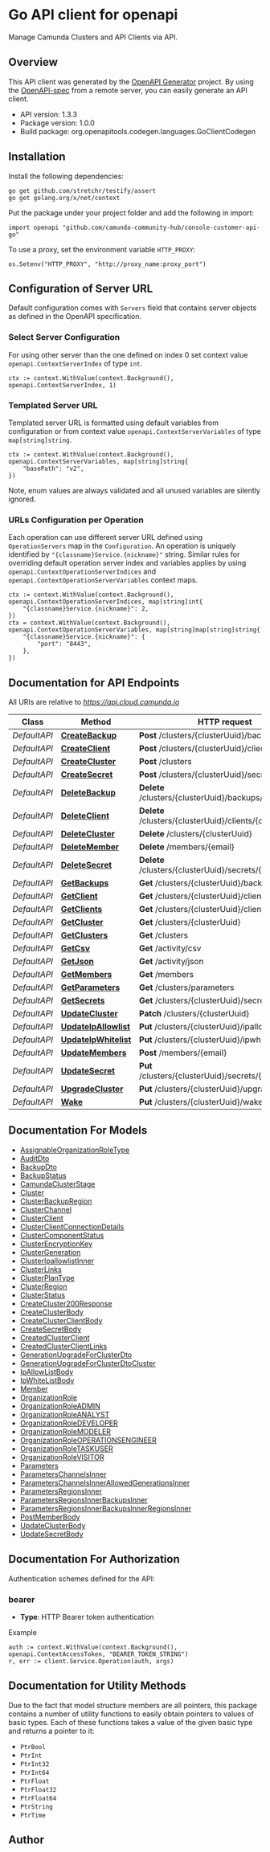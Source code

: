# Go API client for openapi

Manage Camunda Clusters and API Clients via API.

## Overview
This API client was generated by the [OpenAPI Generator](https://openapi-generator.tech) project.  By using the [OpenAPI-spec](https://www.openapis.org/) from a remote server, you can easily generate an API client.

- API version: 1.3.3
- Package version: 1.0.0
- Build package: org.openapitools.codegen.languages.GoClientCodegen

## Installation

Install the following dependencies:

```shell
go get github.com/stretchr/testify/assert
go get golang.org/x/net/context
```

Put the package under your project folder and add the following in import:

```golang
import openapi "github.com/camunda-community-hub/console-customer-api-go"
```

To use a proxy, set the environment variable `HTTP_PROXY`:

```golang
os.Setenv("HTTP_PROXY", "http://proxy_name:proxy_port")
```

## Configuration of Server URL

Default configuration comes with `Servers` field that contains server objects as defined in the OpenAPI specification.

### Select Server Configuration

For using other server than the one defined on index 0 set context value `openapi.ContextServerIndex` of type `int`.

```golang
ctx := context.WithValue(context.Background(), openapi.ContextServerIndex, 1)
```

### Templated Server URL

Templated server URL is formatted using default variables from configuration or from context value `openapi.ContextServerVariables` of type `map[string]string`.

```golang
ctx := context.WithValue(context.Background(), openapi.ContextServerVariables, map[string]string{
	"basePath": "v2",
})
```

Note, enum values are always validated and all unused variables are silently ignored.

### URLs Configuration per Operation

Each operation can use different server URL defined using `OperationServers` map in the `Configuration`.
An operation is uniquely identified by `"{classname}Service.{nickname}"` string.
Similar rules for overriding default operation server index and variables applies by using `openapi.ContextOperationServerIndices` and `openapi.ContextOperationServerVariables` context maps.

```golang
ctx := context.WithValue(context.Background(), openapi.ContextOperationServerIndices, map[string]int{
	"{classname}Service.{nickname}": 2,
})
ctx = context.WithValue(context.Background(), openapi.ContextOperationServerVariables, map[string]map[string]string{
	"{classname}Service.{nickname}": {
		"port": "8443",
	},
})
```

## Documentation for API Endpoints

All URIs are relative to *https://api.cloud.camunda.io*

Class | Method | HTTP request | Description
------------ | ------------- | ------------- | -------------
*DefaultAPI* | [**CreateBackup**](docs/DefaultAPI.md#createbackup) | **Post** /clusters/{clusterUuid}/backups | 
*DefaultAPI* | [**CreateClient**](docs/DefaultAPI.md#createclient) | **Post** /clusters/{clusterUuid}/clients | 
*DefaultAPI* | [**CreateCluster**](docs/DefaultAPI.md#createcluster) | **Post** /clusters | 
*DefaultAPI* | [**CreateSecret**](docs/DefaultAPI.md#createsecret) | **Post** /clusters/{clusterUuid}/secrets | 
*DefaultAPI* | [**DeleteBackup**](docs/DefaultAPI.md#deletebackup) | **Delete** /clusters/{clusterUuid}/backups/{backupId} | 
*DefaultAPI* | [**DeleteClient**](docs/DefaultAPI.md#deleteclient) | **Delete** /clusters/{clusterUuid}/clients/{clientId} | 
*DefaultAPI* | [**DeleteCluster**](docs/DefaultAPI.md#deletecluster) | **Delete** /clusters/{clusterUuid} | 
*DefaultAPI* | [**DeleteMember**](docs/DefaultAPI.md#deletemember) | **Delete** /members/{email} | 
*DefaultAPI* | [**DeleteSecret**](docs/DefaultAPI.md#deletesecret) | **Delete** /clusters/{clusterUuid}/secrets/{secretName} | 
*DefaultAPI* | [**GetBackups**](docs/DefaultAPI.md#getbackups) | **Get** /clusters/{clusterUuid}/backups | 
*DefaultAPI* | [**GetClient**](docs/DefaultAPI.md#getclient) | **Get** /clusters/{clusterUuid}/clients/{clientId} | 
*DefaultAPI* | [**GetClients**](docs/DefaultAPI.md#getclients) | **Get** /clusters/{clusterUuid}/clients | 
*DefaultAPI* | [**GetCluster**](docs/DefaultAPI.md#getcluster) | **Get** /clusters/{clusterUuid} | 
*DefaultAPI* | [**GetClusters**](docs/DefaultAPI.md#getclusters) | **Get** /clusters | 
*DefaultAPI* | [**GetCsv**](docs/DefaultAPI.md#getcsv) | **Get** /activity/csv | 
*DefaultAPI* | [**GetJson**](docs/DefaultAPI.md#getjson) | **Get** /activity/json | 
*DefaultAPI* | [**GetMembers**](docs/DefaultAPI.md#getmembers) | **Get** /members | 
*DefaultAPI* | [**GetParameters**](docs/DefaultAPI.md#getparameters) | **Get** /clusters/parameters | 
*DefaultAPI* | [**GetSecrets**](docs/DefaultAPI.md#getsecrets) | **Get** /clusters/{clusterUuid}/secrets | 
*DefaultAPI* | [**UpdateCluster**](docs/DefaultAPI.md#updatecluster) | **Patch** /clusters/{clusterUuid} | 
*DefaultAPI* | [**UpdateIpAllowlist**](docs/DefaultAPI.md#updateipallowlist) | **Put** /clusters/{clusterUuid}/ipallowlist | 
*DefaultAPI* | [**UpdateIpWhitelist**](docs/DefaultAPI.md#updateipwhitelist) | **Put** /clusters/{clusterUuid}/ipwhitelist | 
*DefaultAPI* | [**UpdateMembers**](docs/DefaultAPI.md#updatemembers) | **Post** /members/{email} | 
*DefaultAPI* | [**UpdateSecret**](docs/DefaultAPI.md#updatesecret) | **Put** /clusters/{clusterUuid}/secrets/{secretName} | 
*DefaultAPI* | [**UpgradeCluster**](docs/DefaultAPI.md#upgradecluster) | **Put** /clusters/{clusterUuid}/upgrade | 
*DefaultAPI* | [**Wake**](docs/DefaultAPI.md#wake) | **Put** /clusters/{clusterUuid}/wake | 


## Documentation For Models

 - [AssignableOrganizationRoleType](docs/AssignableOrganizationRoleType.md)
 - [AuditDto](docs/AuditDto.md)
 - [BackupDto](docs/BackupDto.md)
 - [BackupStatus](docs/BackupStatus.md)
 - [CamundaClusterStage](docs/CamundaClusterStage.md)
 - [Cluster](docs/Cluster.md)
 - [ClusterBackupRegion](docs/ClusterBackupRegion.md)
 - [ClusterChannel](docs/ClusterChannel.md)
 - [ClusterClient](docs/ClusterClient.md)
 - [ClusterClientConnectionDetails](docs/ClusterClientConnectionDetails.md)
 - [ClusterComponentStatus](docs/ClusterComponentStatus.md)
 - [ClusterEncryptionKey](docs/ClusterEncryptionKey.md)
 - [ClusterGeneration](docs/ClusterGeneration.md)
 - [ClusterIpallowlistInner](docs/ClusterIpallowlistInner.md)
 - [ClusterLinks](docs/ClusterLinks.md)
 - [ClusterPlanType](docs/ClusterPlanType.md)
 - [ClusterRegion](docs/ClusterRegion.md)
 - [ClusterStatus](docs/ClusterStatus.md)
 - [CreateCluster200Response](docs/CreateCluster200Response.md)
 - [CreateClusterBody](docs/CreateClusterBody.md)
 - [CreateClusterClientBody](docs/CreateClusterClientBody.md)
 - [CreateSecretBody](docs/CreateSecretBody.md)
 - [CreatedClusterClient](docs/CreatedClusterClient.md)
 - [CreatedClusterClientLinks](docs/CreatedClusterClientLinks.md)
 - [GenerationUpgradeForClusterDto](docs/GenerationUpgradeForClusterDto.md)
 - [GenerationUpgradeForClusterDtoCluster](docs/GenerationUpgradeForClusterDtoCluster.md)
 - [IpAllowListBody](docs/IpAllowListBody.md)
 - [IpWhiteListBody](docs/IpWhiteListBody.md)
 - [Member](docs/Member.md)
 - [OrganizationRole](docs/OrganizationRole.md)
 - [OrganizationRoleADMIN](docs/OrganizationRoleADMIN.md)
 - [OrganizationRoleANALYST](docs/OrganizationRoleANALYST.md)
 - [OrganizationRoleDEVELOPER](docs/OrganizationRoleDEVELOPER.md)
 - [OrganizationRoleMODELER](docs/OrganizationRoleMODELER.md)
 - [OrganizationRoleOPERATIONSENGINEER](docs/OrganizationRoleOPERATIONSENGINEER.md)
 - [OrganizationRoleTASKUSER](docs/OrganizationRoleTASKUSER.md)
 - [OrganizationRoleVISITOR](docs/OrganizationRoleVISITOR.md)
 - [Parameters](docs/Parameters.md)
 - [ParametersChannelsInner](docs/ParametersChannelsInner.md)
 - [ParametersChannelsInnerAllowedGenerationsInner](docs/ParametersChannelsInnerAllowedGenerationsInner.md)
 - [ParametersRegionsInner](docs/ParametersRegionsInner.md)
 - [ParametersRegionsInnerBackupsInner](docs/ParametersRegionsInnerBackupsInner.md)
 - [ParametersRegionsInnerBackupsInnerRegionsInner](docs/ParametersRegionsInnerBackupsInnerRegionsInner.md)
 - [PostMemberBody](docs/PostMemberBody.md)
 - [UpdateClusterBody](docs/UpdateClusterBody.md)
 - [UpdateSecretBody](docs/UpdateSecretBody.md)


## Documentation For Authorization


Authentication schemes defined for the API:
### bearer

- **Type**: HTTP Bearer token authentication

Example

```golang
auth := context.WithValue(context.Background(), openapi.ContextAccessToken, "BEARER_TOKEN_STRING")
r, err := client.Service.Operation(auth, args)
```


## Documentation for Utility Methods

Due to the fact that model structure members are all pointers, this package contains
a number of utility functions to easily obtain pointers to values of basic types.
Each of these functions takes a value of the given basic type and returns a pointer to it:

* `PtrBool`
* `PtrInt`
* `PtrInt32`
* `PtrInt64`
* `PtrFloat`
* `PtrFloat32`
* `PtrFloat64`
* `PtrString`
* `PtrTime`

## Author



